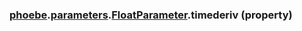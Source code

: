 ### [phoebe](phoebe.md).[parameters](phoebe.parameters.md).[FloatParameter](phoebe.parameters.FloatParameter.md).timederiv (property)



